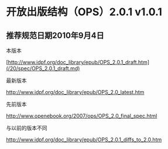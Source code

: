 # 开放出版结构（OPS）2.0.1 v1.0.1

## 推荐规范日期2010年9月4日

本版本

[http://www.idpf.org/doc_library/epub/OPS_2.0.1_draft.htm](/20/spec/OPS_2.0.1_draft.md)

最新版本

http://www.idpf.org/doc_library/epub/OPS_2.0_latest.htm

先前版本

http://www.openebook.org/2007/ops/OPS_2.0_final_spec.html

与以前的版本不同

http://www.idpf.org/doc_library/epub/OPS_2.0.1_diffs_to_2.0.htm
